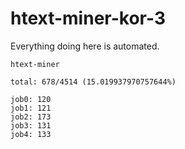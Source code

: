 # htext-miner-kor-3

Everything doing here is automated.

```
htext-miner

total: 678/4514 (15.019937970757644%)

job0: 120
job1: 121
job2: 173
job3: 131
job4: 133
```